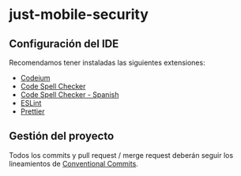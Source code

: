 # just-mobile-security

## Configuración del IDE

Recomendamos tener instaladas las siguientes extensiones:

- [Codeium](https://marketplace.visualstudio.com/items?itemName=Codeium.codeium)
- [Code Spell Checker](https://marketplace.visualstudio.com/items?itemName=streetsidesoftware.code-spell-checker)
- [Code Spell Checker - Spanish](https://marketplace.visualstudio.com/items?itemName=streetsidesoftware.code-spell-checker-spanish)
- [ESLint](https://marketplace.visualstudio.com/items?itemName=dbaeumer.vscode-eslint)
- [Prettier](https://marketplace.visualstudio.com/items?itemName=esbenp.prettier-vscode)

## Gestión del proyecto

Todos los commits y pull request / merge request deberán seguir los lineamientos de [Conventional Commits](https://www.conventionalcommits.org/en/v1.0.0/).
